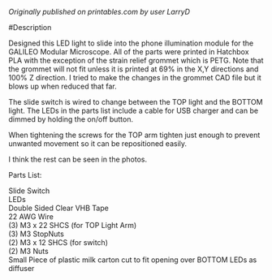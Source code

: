 _Originally published on printables.com by user LarryD_

#Description

Designed this LED light to slide into the phone illumination module for the GALILEO Modular Microscope.  All of the parts were printed in Hatchbox PLA with the exception of the strain relief grommet which is PETG.  Note that the grommet will not fit unless it is printed at 69% in the X,Y directions and 100% Z direction.  I tried to make the changes in the grommet CAD file but it blows up when reduced that far.

The slide switch is wired to change between the TOP light and the BOTTOM light.  The LEDs in the parts list include a cable for USB charger and can be dimmed by holding the on/off button. 

When tightening the screws for the TOP arm tighten just enough to prevent unwanted movement so it can be repositioned easily.

I think the rest can be seen in the photos.

Parts List:

Slide Switch   
LEDs  
Double Sided Clear VHB Tape  
22 AWG Wire  
(3) M3 x 22 SHCS (for TOP Light Arm)  
(3) M3  StopNuts  
(2) M3 x 12 SHCS (for switch)  
(2) M3 Nuts  
Small Piece of plastic milk carton cut to fit opening over BOTTOM LEDs as diffuser  